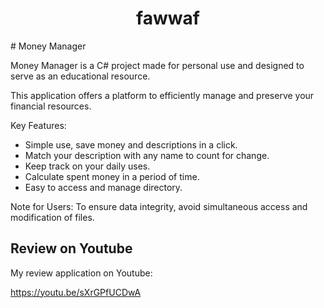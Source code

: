 <h1 align="center" id="title">fawwaf</h1>
# Money Manager

Money Manager is a C# project made for personal use and designed to serve as an educational resource.

This application offers a platform to efficiently manage and preserve your financial resources.

Key Features:

- Simple use, save money and descriptions in a click.
- Match your description with any name to count for change.
- Keep track on your daily uses.
- Calculate spent money in a period of time.
- Easy to access and manage directory.

Note for Users: To ensure data integrity, avoid simultaneous access and modification of files.

## Review on Youtube
My review application on Youtube:

https://youtu.be/sXrGPfUCDwA
